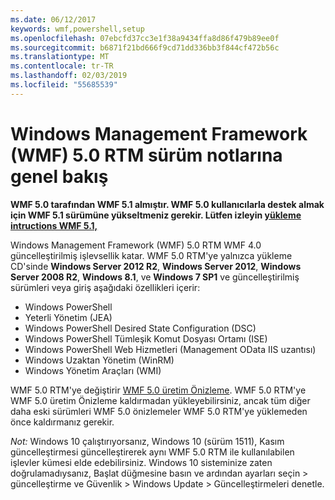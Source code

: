 ```yaml
---
ms.date: 06/12/2017
keywords: wmf,powershell,setup
ms.openlocfilehash: 07ebcfd37cc3e1f38a9434ffa8d86f479b89ee0f
ms.sourcegitcommit: b6871f21bd666f9cd71dd336bb3f844cf472b56c
ms.translationtype: MT
ms.contentlocale: tr-TR
ms.lasthandoff: 02/03/2019
ms.locfileid: "55685539"
---
```

# <a name="windows-management-framework-wmf-50-rtm-release-notes-overview"></a>Windows Management Framework (WMF) 5.0 RTM sürüm notlarına genel bakış

**WMF 5.0 tarafından WMF 5.1 almıştır. WMF 5.0 kullanıcılarla destek almak için WMF 5.1 sürümüne yükseltmeniz gerekir. Lütfen izleyin [yükleme intructions WMF 5.1,](../5.1/install-configure.md)**

Windows Management Framework (WMF) 5.0 RTM WMF 4.0 güncelleştirilmiş işlevsellik katar. WMF 5.0 RTM'ye yalnızca yükleme CD'sinde **Windows Server 2012 R2**, **Windows Server 2012**, **Windows Server 2008 R2**, **Windows 8.1**, ve **Windows 7 SP1** ve güncelleştirilmiş sürümleri veya giriş aşağıdaki özellikleri içerir:

- Windows PowerShell
- Yeterli Yönetim (JEA)
- Windows PowerShell Desired State Configuration (DSC)
- Windows PowerShell Tümleşik Komut Dosyası Ortamı (ISE)
- Windows PowerShell Web Hizmetleri (Management OData IIS uzantısı)
- Windows Uzaktan Yönetim (WinRM)
- Windows Yönetim Araçları (WMI)

WMF 5.0 RTM'ye değiştirir [WMF 5.0 üretim Önizleme](http://blogs.msdn.com/b/powershell/archive/2015/08/31/windows-management-framework-5-0-production-preview-is-now-available.aspx). WMF 5.0 RTM'ye WMF 5.0 üretim Önizleme kaldırmadan yükleyebilirsiniz, ancak tüm diğer daha eski sürümleri WMF 5.0 önizlemeler WMF 5.0 RTM'ye yüklemeden önce kaldırmanız gerekir.

*Not:* Windows 10 çalıştırıyorsanız, Windows 10 (sürüm 1511), Kasım güncelleştirmesi güncelleştirerek aynı WMF 5.0 RTM ile kullanılabilen işlevler kümesi elde edebilirsiniz. Windows 10 sisteminize zaten doğrulamadıysanız, Başlat düğmesine basın ve ardından ayarları seçin > güncelleştirme ve Güvenlik > Windows Update > Güncelleştirmeleri denetle.
